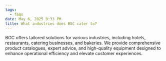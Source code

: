 ```yaml
---
tags:
  - faqs
date: May 6, 2025 9:33 PM
title: What industries does BGC cater to?
---
```

BGC offers tailored solutions for various industries, including hotels, restaurants, catering businesses, and bakeries. We provide comprehensive product catalogues, expert advice, and high-quality equipment designed to enhance operational efficiency and elevate customer experiences.
